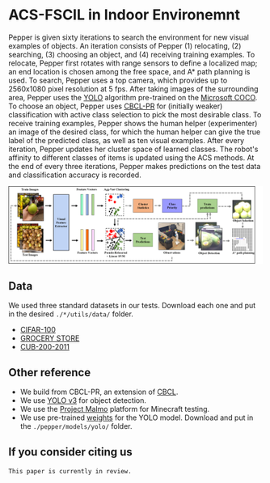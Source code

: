 # ACS-FSCIL in Indoor Environemnt
Pepper is given sixty iterations to search the environment for new visual examples of objects. An iteration consists of Pepper (1) relocating, (2) searching, (3) choosing an object, and (4) receiving training examples. To relocate, Pepper first rotates with range sensors to define a localized map; an end location is chosen among the free space, and A* path planning is used. To search, Pepper uses a top camera, which provides up to 2560x1080 pixel resolution at 5 fps. After taking images of the surrounding area, Pepper uses the [YOLO](https://pjreddie.com/darknet/yolo/) algorithm pre-trained on the [Microsoft COCO](https://cocodataset.org/#home). To choose an object, Pepper uses [CBCL-PR](https://github.com/aliayub7/CBCL) for (initially weaker) classification with active class selection to pick the most desirable class. To receive training examples, Pepper shows the human helper (experimenter) an image of the desired class, for which the human helper can give the true label of the predicted class, as well as ten visual examples. After every iteration, Pepper updates her cluster space of learned classes. The robot's affinity to different classes of items is updated using the ACS methods. At the end of every three iterations, Pepper makes predictions on the test data and classification accuracy is recorded.

<img src="https://github.com/chrismcclurg/FSCIL-ACS/blob/main/img/pepper_flow.png"> 

## Data 
We used three standard datasets in our tests. Download each one and put in the desired `./*/utils/data/` folder.
+ [CIFAR-100](https://www.cs.toronto.edu/~kriz/cifar.html)
+ [GROCERY STORE](https://github.com/marcusklasson/GroceryStoreDataset)
+ [CUB-200-2011](http://www.vision.caltech.edu/datasets/cub_200_2011/)


## Other reference
+ We build from CBCL-PR, an extension of [CBCL](https://github.com/aliayub7/CBCL).
+ We use [YOLO v3](https://github.com/arunponnusamy/object-detection-opencv) for object detection.
+ We use the [Project Malmo](https://github.com/microsoft/malmo) platform for Minecraft testing.
+ We use pre-trained [weights](https://pjreddie.com/media/files/yolov3.weights) for the YOLO model. Download and put in the `./pepper/models/yolo/` folder.

## If you consider citing us
```
This paper is currently in review. 
```
